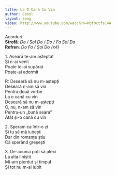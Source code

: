 ```yaml
---
title: La O Cană Cu Vin
author: Ecoul
layout: song
video: http://www.youtube.com/watch?v=MgfOctfsC4A
---
```


Acorduri:  
**Strofă**: *Do / Sol Do / Do / Fa Sol Do*  
**Refren**: *Do Fa / Sol Do (x4)*  

1\. Aseară te-am așteptat  
Și n-ai venit  
Poate te-ai supărat  
Poate-ai adormit  

R: Deseară să nu m-aștepți  
Deseară n-am să vin  
Pentru două vorbe  
La o cană cu vin  
Deseară să nu m-aștepți  
O, nu, n-am să vin  
Pentru-un „bună seara”  
Atât și-o cană cu vin  

2\. Speram ca într-o zi  
Și tu să mă iubești  
Dar din romanțe știu  
Că sperând greșești  

3\. De-acuma poți să pleci  
La alta liniștit  
Mi-am pierdut și timpul  
Și tot nu m-ai iubit  
